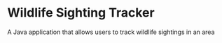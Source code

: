 # Wildlife Sighting Tracker
A Java application that allows users to track wildlife sightings in an area
